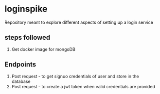 # loginspike

Repository meant to explore different aspects of setting up a login service

## steps followed 
1. Get docker image for mongoDB

## Endpoints

1. Post request - to get signuo credentials of user and store in the database
2. Post request - to create a jwt token when valid credentials are provided
